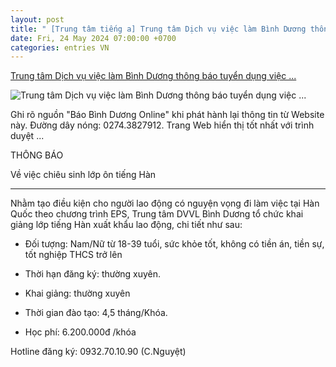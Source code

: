 ```yaml
---
layout: post
title: " [Trung tâm tiếng a] Trung tâm Dịch vụ việc làm Bình Dương thông báo tuyển dụng việc ..."
date: Fri, 24 May 2024 07:00:00 +0700
categories: entries VN
---
```

[Trung tâm Dịch vụ việc làm Bình Dương thông báo tuyển dụng việc ...](https://baobinhduong.vn/trung-tam-dich-vu-viec-lam-binh-duong-thong-bao-tuyen-dung-viec-lam-a323064.html)

![Trung tâm Dịch vụ việc làm Bình Dương thông báo tuyển dụng việc ...](https://baobinhduong.vn/image/news/2024/20240524/thumbnail/475x300/1716539246.jpg)

Ghi rõ nguồn "Báo Bình Dương Online" khi phát hành lại thông tin từ Website này. Đường dây nóng: 0274.3827912. Trang Web hiển thị tốt nhất với trình duyệt ...

THÔNG BÁO

Về việc chiêu sinh lớp ôn tiếng Hàn

--------------

Nhằm tạo điều kiện cho người lao động có nguyện vọng đi làm việc tại Hàn Quốc theo chương trình EPS, Trung tâm DVVL Bình Dương tổ chức khai giảng lớp tiếng Hàn xuất khẩu lao động, chi tiết như sau:

- Đối tượng: Nam/Nữ từ 18-39 tuổi, sức khỏe tốt, không có tiền án, tiền sự, tốt nghiệp THCS trở lên

- Thời hạn đăng ký: thường xuyên.

- Khai giảng: thường xuyên

- Thời gian đào tạo: 4,5 tháng/Khóa.

- Học phí: 6.200.000đ /khóa

Hotline đăng ký: 0932.70.10.90 (C.Nguyệt)

